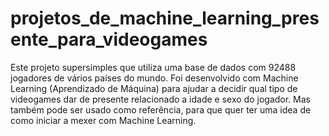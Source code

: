 # projetos_de_machine_learning_presente_para_videogames
Este projeto supersimples que utiliza uma base de dados com 92488 jogadores de vários países do mundo. Foi desenvolvido com Machine Learning (Aprendizado de Máquina) para ajudar a decidir qual tipo de videogames dar de presente relacionado a idade e sexo do jogador. Mas também pode ser usado como referência, para que quer ter uma idea de como iniciar a mexer com Machine Learning.
